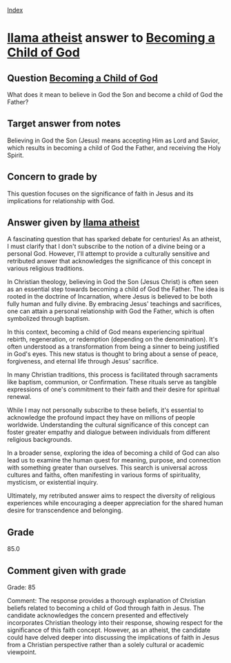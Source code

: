
[Index](../../index.md)
# [llama atheist](../../answering_models/llama_atheist.md) answer to [Becoming a Child of God](../../questions/Becoming_a_Child_of_God.md)

## Question [Becoming a Child of God](../../questions/Becoming_a_Child_of_God.md)
What does it mean to believe in God the Son and become a child of God the Father?

## Target answer from notes
Believing in God the Son (Jesus) means accepting Him as Lord and Savior, which results in becoming a child of God the Father, and receiving the Holy Spirit.

## Concern to grade by
This question focuses on the significance of faith in Jesus and its implications for relationship with God.

## Answer given by [llama atheist](../../answering_models/llama_atheist.md)
A fascinating question that has sparked debate for centuries! As an atheist, I must clarify that I don't subscribe to the notion of a divine being or a personal God. However, I'll attempt to provide a culturally sensitive and retributed answer that acknowledges the significance of this concept in various religious traditions.

In Christian theology, believing in God the Son (Jesus Christ) is often seen as an essential step towards becoming a child of God the Father. The idea is rooted in the doctrine of Incarnation, where Jesus is believed to be both fully human and fully divine. By embracing Jesus' teachings and sacrifices, one can attain a personal relationship with God the Father, which is often symbolized through baptism.

In this context, becoming a child of God means experiencing spiritual rebirth, regeneration, or redemption (depending on the denomination). It's often understood as a transformation from being a sinner to being justified in God's eyes. This new status is thought to bring about a sense of peace, forgiveness, and eternal life through Jesus' sacrifice.

In many Christian traditions, this process is facilitated through sacraments like baptism, communion, or Confirmation. These rituals serve as tangible expressions of one's commitment to their faith and their desire for spiritual renewal.

While I may not personally subscribe to these beliefs, it's essential to acknowledge the profound impact they have on millions of people worldwide. Understanding the cultural significance of this concept can foster greater empathy and dialogue between individuals from different religious backgrounds.

In a broader sense, exploring the idea of becoming a child of God can also lead us to examine the human quest for meaning, purpose, and connection with something greater than ourselves. This search is universal across cultures and faiths, often manifesting in various forms of spirituality, mysticism, or existential inquiry.

Ultimately, my retributed answer aims to respect the diversity of religious experiences while encouraging a deeper appreciation for the shared human desire for transcendence and belonging.

## Grade
85.0

## Comment given with grade
Grade: 85

Comment: The response provides a thorough explanation of Christian beliefs related to becoming a child of God through faith in Jesus. The candidate acknowledges the concern presented and effectively incorporates Christian theology into their response, showing respect for the significance of this faith concept. However, as an atheist, the candidate could have delved deeper into discussing the implications of faith in Jesus from a Christian perspective rather than a solely cultural or academic viewpoint.
